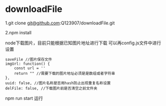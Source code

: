 
# downloadFile
1.git clone git@github.com:Q123907/downloadFile.git

2.npm install

node下载图片，目前只能根据已知图片地址进行下载
可以再config.js文件中进行设置
    
    saveFile //图片保存文件
    imgUrl: function() {
        const url = ''
        return "" //需要下载的图片地址必须是是数组或者字符串
    },
    uuid: false, //图片名称是否用hash防止出现重复名称设置
    delFile: false, //下载图片前是否清空之前文件夹

npm run start 运行
